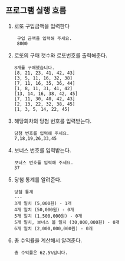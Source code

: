 ##  프로그램 실행 흐름
1. 로또 구입금액을 입력한다
   ```
    구입 금액을 입력해 주세요.
    8000
    ```
2. 로또의 구매 갯수와 로또번호를 출력해준다.
    ```
    8개를 구매했습니다.
   [8, 21, 23, 41, 42, 43] 
    [3, 5, 11, 16, 32, 38]
    [7, 11, 16, 35, 36, 44]
    [1, 8, 11, 31, 41, 42]
    [13, 14, 16, 38, 42, 45]
    [7, 11, 30, 40, 42, 43]
    [2, 13, 22, 32, 38, 45]
    [1, 3, 5, 14, 22, 45]
   ```
3. 해당회차의 당첨 번호를 입력받는다.
   ```
   당첨 번호를 입력해 주세요.
   7,18,19,26,33,45
   ```
4. 보너스 번호를 입력받는다.
    ```
   보너스 번호를 입력해 주세요.
   37
   ```
5. 당첨 통계를 알려준다.
    ```
   당첨 통계
    ---
    3개 일치 (5,000원) - 1개
    4개 일치 (50,000원) - 0개
    5개 일치 (1,500,000원) - 0개
    5개 일치, 보너스 볼 일치 (30,000,000원) - 0개
    6개 일치 (2,000,000,000원) - 0개
   ```
6. 총 수익률을 계산해서 알려준다.
    ```
   총 수익률은 62.5%입니다.
   ```